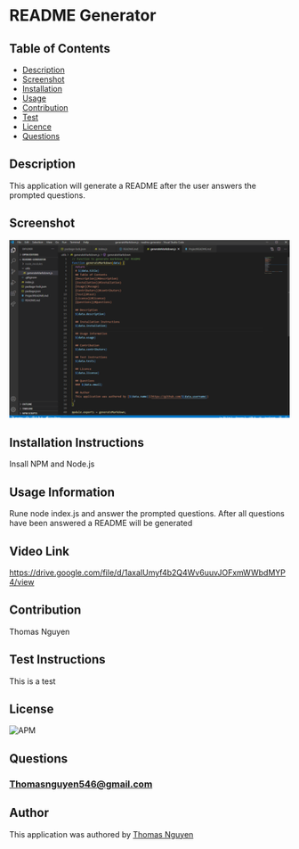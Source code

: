 
  # README Generator
  ## Table of Contents
  * [Description](#description)
  * [Screenshot](#screenshot)
  * [Installation](#installation)
  * [Usage](#usage)
  * [Contribution](#contribution)
  * [Test](#test)
  * [Licence](#license)
  * [Questions](#Questions)

  ## Description
  This application will generate a README after the user answers the prompted questions.

  ## Screenshot
  ![](Mockup.png)

  ## Installation Instructions
  Insall NPM and Node.js

  ## Usage Information
  Rune node index.js and answer the prompted questions. After all questions have been answered a README will be generated

  ## Video Link
  https://drive.google.com/file/d/1axaIUmyf4b2Q4Wv6uuvJOFxmWWbdMYP4/view

  ## Contribution 
  Thomas Nguyen

  ## Test Instructions
  This is a test

  ## License
  ![APM](https://img.shields.io/badge/APM-MIT-green)
  
  ## Questions
  ### Thomasnguyen546@gmail.com
  
  ## Author
  This application was authored by [Thomas Nguyen](https://github.com/ThomasNguyen546)
